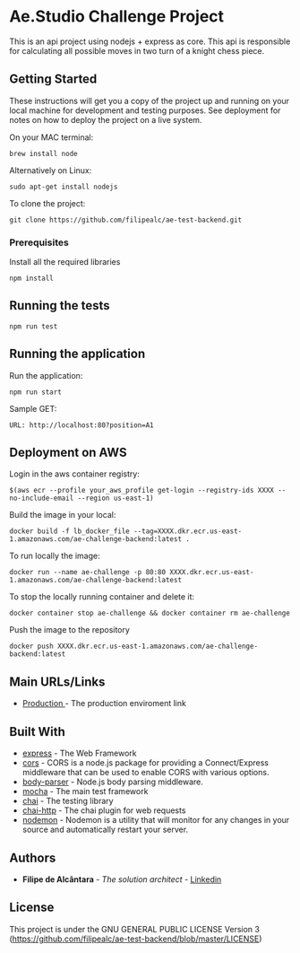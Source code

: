 # Ae.Studio Challenge Project

This is an api project using nodejs + express as core. This api is responsible
for calculating all possible moves in two turn of a knight chess piece.

## Getting Started

These instructions will get you a copy of the project up and running on your local machine for development and testing purposes. See deployment for notes on how to deploy the project on a live system.

On your MAC terminal:

```
brew install node
```

Alternatively on Linux:

```
sudo apt-get install nodejs
```

To clone the project:

```
git clone https://github.com/filipealc/ae-test-backend.git
```

### Prerequisites

Install all the required libraries

```
npm install
```

## Running the tests

```
npm run test
```

## Running the application

Run the application:

```
npm run start
```

Sample GET:

```
URL: http://localhost:80?position=A1
```

## Deployment on AWS

Login in the aws container registry:

```
$(aws ecr --profile your_aws_profile get-login --registry-ids XXXX --no-include-email --region us-east-1)
```

Build the image in your local:

```
docker build -f lb_docker_file --tag=XXXX.dkr.ecr.us-east-1.amazonaws.com/ae-challenge-backend:latest .
```

To run locally the image:

```
docker run --name ae-challenge -p 80:80 XXXX.dkr.ecr.us-east-1.amazonaws.com/ae-challenge-backend:latest
```

To stop the locally running container and delete it:

```
docker container stop ae-challenge && docker container rm ae-challenge
```

Push the image to the repository

```
docker push XXXX.dkr.ecr.us-east-1.amazonaws.com/ae-challenge-backend:latest
```

## Main URLs/Links

- [Production ](http://ae-challenge-backend-prod.us-east-1.elasticbeanstalk.com) - The production enviroment link

## Built With

- [express](https://expressjs.com/) - The Web Framework
- [cors](https://www.npmjs.com/package/cors) - CORS is a node.js package for providing a Connect/Express middleware that can be used to enable CORS with various options.
- [body-parser](https://www.npmjs.com/package/body-parser) - Node.js body parsing middleware.
- [mocha](https://mochajs.org/) - The main test framework
- [chai](https://www.chaijs.com/) - The testing library
- [chai-http](https://www.chaijs.com/plugins/chai-http/) - The chai plugin for web requests
- [nodemon](https://nodemon.io/) - Nodemon is a utility that will monitor for any changes in your source and automatically restart your server.

## Authors

- **Filipe de Alcântara** - _The solution architect_ - [Linkedin](https://www.linkedin.com/in/filipealc/)

## License

This project is under the GNU GENERAL PUBLIC LICENSE Version 3 (https://github.com/filipealc/ae-test-backend/blob/master/LICENSE)
